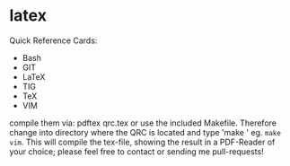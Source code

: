 latex
=====
Quick Reference Cards:
- Bash
- GIT
- LaTeX
- TIG
- TeX
- VIM

compile them via: pdftex qrc<NAME>.tex or use the included Makefile. Therefore
change into directory where the QRC is located and type 'make <NAME>' eg.
<code>make vim</code>. This will compile the tex-file, showing the result in a
PDF-Reader of your choice; please feel free to contact or sending me pull-requests!
